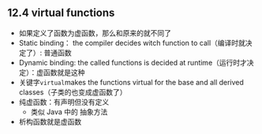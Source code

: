 ## 12.4 virtual functions

- 如果定义了函数为虚函数，那么和原来的就不同了
- Static binding： the compiler decides witch function to call（编译时就决定了）: 普通函数
- Dynamic binding: the called functions is decided at runtime（运行时才决定）：虚函数就是这种
- 关键字`virtual`makes the functions virtual for the base and all derived classes（子类的也变成虚函数了）
- 纯虚函数：有声明但没有定义
  - 类似 Java 中的 抽象方法
- 析构函数就是虚函数